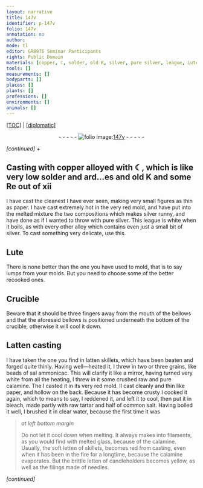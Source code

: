 ```yaml
---
layout: narrative
title: 147v
identifier: p-147v
folio: 147v
annotation: no
author:
mode: tl
editor: GR8975 Seminar Participants
rights: Public Domain
materials: [copper, ☾, solder, old K, silver, pure silver, league, Lute, Latten, latten, sal ammonicac, calamine, paper, bleach, tartar, salt, water, glass, letten, filings]
tools: []
measurements: []
bodyparts: []
places: []
plants: []
professions: []
environments: []
animals: []
---
```


<p><a href="{{ site.baseurl }}/translation/">[TOC]</a> | <a href="{{ site.baseurl }}/texts/p-147v_tc/" target="_blank">[diplomatic]</a></p><div class="folio" align="center">- - - - - <a href="http://gallica.bnf.fr/ark:/12148/btv1b10500001g/f300.image" target="_blank"><img src="https://cu-mkp.github.io/2017-workshop-edition/assets/photo-icon.png" alt="folio image: " style="display:inline-block; margin-bottom:-3px;"/>147v</a> - - - - - </div>  
 
*[continued]*
  \+ 

## Casting with <span class="m">copper</span> alloyed with <span class="m">☾</span>, which is like very low <span class="m">solder</span> and ard<span class="x">...</span>es and <span class="m">old K</span> and some Re out of xii

 
I have cast the cleanest I have ever seen, making very small figures as thin as paper. I have cast extremely hot in the very red mold, and have put into the melted mixture the two compositions which makes <span class="m">silver</span> runny, and have done as if I wanted to throw with <span class="m">pure silver</span>. This <span class="m">league</span> is white when it boils, as with every other alloy which contains even just a small bit of <span class="m">silver</span>. To cast something very delicate, use this.
 
 
  

## <span class="m">Lute</span>

 
There is none better than the one you have used to mold, that is to say lumps from your molds. But you need to choose some of the better recooked ones.

 
  

## Crucible

 
Beware that it should be three fingers away from the mouth of the bellows and that the aforesaid bellows is positioned underneath the bottom of the crucible, otherwise it will cool it down.

 
  

## <span class="m">Latten</span> casting

 
I have taken the one you find in <span class="m">latten</span> skillets, which have been beaten and forged quite thinly. Having well—heated it, I threw in two or three grains, like beads of <span class="m">sal ammonicac</span>. This will clarify it like a mirror, having turned very white from all the heating, I threw in it some crushed raw and pure <span class="m">calamine</span>. The I casted it in its very red mold. Il cast cleanly and thin like <span class="m">paper</span>, and hollow on the back. Because it has become crusty I cooked it again, which to means to say, I reddened it, and left it to cool, then put it in <span class="m">bleach</span>, made partly with raw <span class="m">tartar</span> and half of common <span class="m">salt</span>. Having boiled it well, I brushed it in clear <span class="m">water</span>, because the first time it was
 
> *at left bottom margin*
> 
> 
>  Do not let it cool down when melting. It always makes into filaments, as you would find with melted <span class="m">glass</span>, because of the <span class="m">calamine</span>. Usually, the soft <span class="m">letten</span> of skillets, becomes red from casting, even when it has been in the fire for a longtime, because the <span class="m">calamine</span> evaporates. But the brittle <span class="m">letten</span> of candleholders becomes yellow, as well as the <span class="m">filings</span> made of needles.
 
*[continued]*
 
